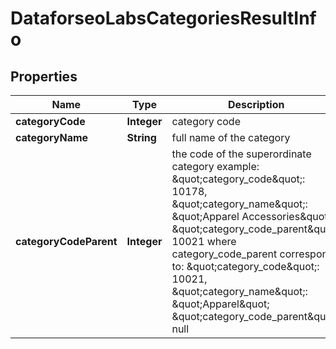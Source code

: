 

# DataforseoLabsCategoriesResultInfo


## Properties

| Name | Type | Description | Notes |
|------------ | ------------- | ------------- | -------------|
|**categoryCode** | **Integer** | category code |  [optional] |
|**categoryName** | **String** | full name of the category |  [optional] |
|**categoryCodeParent** | **Integer** | the code of the superordinate category example: \&quot;category_code\&quot;: 10178, \&quot;category_name\&quot;: \&quot;Apparel Accessories\&quot;, \&quot;category_code_parent\&quot;: 10021 where category_code_parent corresponds to: \&quot;category_code\&quot;: 10021, \&quot;category_name\&quot;: \&quot;Apparel\&quot; \&quot;category_code_parent\&quot;: null |  [optional] |




